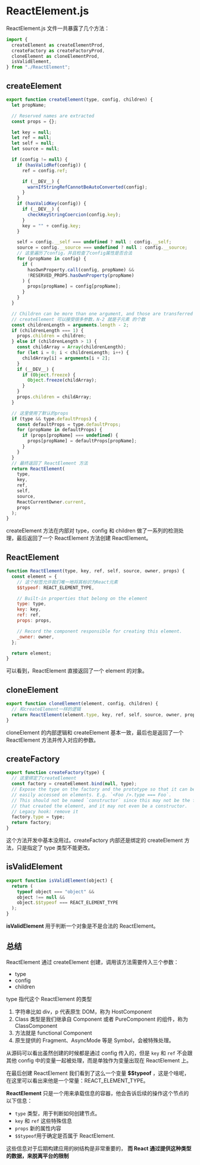 # ReactElement.js

ReactElement.js 文件一共暴露了几个方法：

```js
import {
  createElement as createElementProd,
  createFactory as createFactoryProd,
  cloneElement as cloneElementProd,
  isValidElement,
} from "./ReactElement";
```

## createElement

```js
export function createElement(type, config, children) {
  let propName;

  // Reserved names are extracted
  const props = {};

  let key = null;
  let ref = null;
  let self = null;
  let source = null;

  if (config != null) {
    if (hasValidRef(config)) {
      ref = config.ref;

      if (__DEV__) {
        warnIfStringRefCannotBeAutoConverted(config);
      }
    }
    if (hasValidKey(config)) {
      if (__DEV__) {
        checkKeyStringCoercion(config.key);
      }
      key = "" + config.key;
    }

    self = config.__self === undefined ? null : config.__self;
    source = config.__source === undefined ? null : config.__source;
    // 这里遍历了config，并且检查了config属性是否合法
    for (propName in config) {
      if (
        hasOwnProperty.call(config, propName) &&
        !RESERVED_PROPS.hasOwnProperty(propName)
      ) {
        props[propName] = config[propName];
      }
    }
  }

  // Children can be more than one argument, and those are transferred onto
  // createElement 可以接受很多参数，N-2 就是子元素 的个数
  const childrenLength = arguments.length - 2;
  if (childrenLength === 1) {
    props.children = children;
  } else if (childrenLength > 1) {
    const childArray = Array(childrenLength);
    for (let i = 0; i < childrenLength; i++) {
      childArray[i] = arguments[i + 2];
    }
    if (__DEV__) {
      if (Object.freeze) {
        Object.freeze(childArray);
      }
    }
    props.children = childArray;
  }

  // 这里使用了默认的props
  if (type && type.defaultProps) {
    const defaultProps = type.defaultProps;
    for (propName in defaultProps) {
      if (props[propName] === undefined) {
        props[propName] = defaultProps[propName];
      }
    }
  }
  // 最终返回了 ReactElement 方法
  return ReactElement(
    type,
    key,
    ref,
    self,
    source,
    ReactCurrentOwner.current,
    props
  );
}
```

createElement 方法在内部对 type，config 和 children 做了一系列的检测处理，最后返回了一个 ReactElement 方法创建 ReactElement。

## ReactElement

```js
function ReactElement(type, key, ref, self, source, owner, props) {
  const element = {
    // 这个标签允许我们唯一地将其标识为React元素
    $$typeof: REACT_ELEMENT_TYPE,

    // Built-in properties that belong on the element
    type: type,
    key: key,
    ref: ref,
    props: props,

    // Record the component responsible for creating this element.
    _owner: owner,
  };

  return element;
}
```

可以看到，ReactElement 直接返回了一个 element 的对象。

## cloneElement

```js
export function cloneElement(element, config, children) {
  // 和createElement一样的逻辑
  return ReactElement(element.type, key, ref, self, source, owner, props);
}
```

cloneElement 的内部逻辑和 createElement 基本一致，最后也是返回了一个 ReactElement 方法并传入对应的参数。

## createFactory

```js
export function createFactory(type) {
  // 这里绑定了createElement
  const factory = createElement.bind(null, type);
  // Expose the type on the factory and the prototype so that it can be
  // easily accessed on elements. E.g. `<Foo />.type === Foo`.
  // This should not be named `constructor` since this may not be the function
  // that created the element, and it may not even be a constructor.
  // Legacy hook: remove it
  factory.type = type;
  return factory;
}
```

这个方法开发中基本没用过。createFactory 内部还是绑定的 createElement 方法，只是指定了 type 类型不能更改。

## isValidElement

```js
export function isValidElement(object) {
  return (
    typeof object === "object" &&
    object !== null &&
    object.$$typeof === REACT_ELEMENT_TYPE
  );
}
```

**isValidElement** 用于判断一个对象是不是合法的 ReactElement。

## 总结

ReactElement 通过 createElement 创建，调用该方法需要传入三个参数：

- type
- config
- children

type 指代这个 ReactElement 的类型

1. 字符串比如 div，p 代表原生 DOM，称为 HostComponent
2. Class 类型是我们继承自 Component 或者 PureComponent 的组件，称为 ClassComponent
3. 方法就是 functional Component
4. 原生提供的 Fragment、AsyncMode 等是 Symbol，会被特殊处理。

从源码可以看出虽然创建的时候都是通过 config 传入的，但是 `key` 和 `ref` 不会跟其他 config 中的变量一起被处理，而是单独作为变量出现在 ReactElement 上。

在最后创建 ReactElement 我们看到了这么一个变量 **\$\$typeof** ，这是个啥呢，在这里可以看出来他是一个常量：REACT_ELEMENT_TYPE。

**ReactElement** 只是一个用来承载信息的容器，他会告诉后续的操作这个节点的以下信息：

- `type` 类型，用于判断如何创建节点。
- `key` 和 `ref` 这些特殊信息
- `props` 新的属性内容
- `$$typeof`用于确定是否属于 ReactElement.

这些信息对于后期构建应用的树结构是非常重要的， **而 React 通过提供这种类型的数据，来脱离平台的限制**
